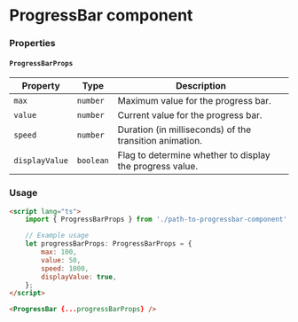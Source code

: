 # ProgressBar component

### Properties

#### `ProgressBarProps`

| Property       | Type      | Description                                              |
| -------------- | --------- | -------------------------------------------------------- |
| `max`          | `number`  | Maximum value for the progress bar.                      |
| `value`        | `number`  | Current value for the progress bar.                      |
| `speed`        | `number`  | Duration (in milliseconds) of the transition animation.  |
| `displayValue` | `boolean` | Flag to determine whether to display the progress value. |

### Usage

```html
<script lang="ts">
	import { ProgressBarProps } from './path-to-progressbar-component';

	// Example usage
	let progressBarProps: ProgressBarProps = {
		max: 100,
		value: 50,
		speed: 1000,
		displayValue: true,
	};
</script>

<ProgressBar {...progressBarProps} />
```
